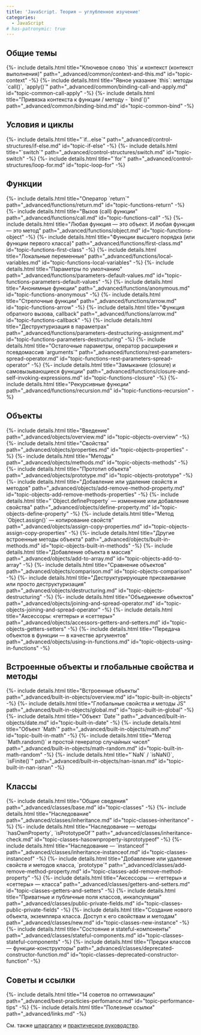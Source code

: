 ```yaml
---
title: 'JavaScript. Теория — углубленное изучение'
categories:
  - JavaScript
# has-patronymic: true
---
```


<section>
  <h2>Общие темы</h2>
  {%- include details.html title="Ключевое слово `this` и контекст (контекст выполнения)" path="_advanced/common/context-and-this.md" id="topic-context" -%}
  {%- include details.html title="Явное указание `this`: методы `call()`, `apply()`" path="_advanced/common/binding-call-and-apply.md" id="topic-common-call-apply" -%}
  {%- include details.html title="Привязка контекста к функции / методу - `bind`()" path="_advanced/common/binding-bind.md" id="topic-common-bind" -%}
</section>

<section>
  <h2>Условия и циклы</h2>
  {%- include details.html title="`if...else`" path="_advanced/control-structures/if-else.md" id="topic-if-else" -%}
  {%- include details.html title="`switch`" path="_advanced/control-structures/switch.md" id="topic-switch" -%}
  {%- include details.html title="`for`" path="_advanced/control-structures/loop-for.md" id="topic-loop-for" -%}
</section>

<section>
  <h2>Функции</h2>
  {%- include details.html title="Оператор `return`" path="_advanced/functions/return.md" id="topic-functions-return" -%}
  {%- include details.html title="Вызов (call) функции" path="_advanced/functions/call.md" id="topic-functions-call" -%}
  {%- include details.html title="Любая функция — это объект. И любая функция — это метод" path="_advanced/functions/object.md" id="topic-functions-object" -%}
  {%- include details.html title="Функции высшего порядка (или функции первого класса)" path="_advanced/functions/first-class.md" id="topic-functions-first-class" -%}
  {%- include details.html title="Локальные переменные" path="_advanced/functions/local-variables.md" id="topic-functions-local-variables" -%}
  {%- include details.html title="Параметры по умолчанию" path="_advanced/functions/parameters-default-values.md" id="topic-functions-parameters-default-values" -%}
  {%- include details.html title="Анонимные функции" path="_advanced/functions/anonymous.md" id="topic-functions-anonymous" -%}
  {%- include details.html title="Стрелочные функции" path="_advanced/functions/arrow.md" id="topic-functions-arrow" -%}
  {%- include details.html title="Функция обратного вызова, callback" path="_advanced/functions/arrow.md" id="topic-functions-callback" -%}
  {%- include details.html title="Деструктуризация в параметрах" path="_advanced/functions/parameters-destructuring-assignment.md" id="topic-functions-parameters-destructuring" -%}
  {%- include details.html title="Остаточные параметры, оператор расширения и псевдомассив `arguments`" path="_advanced/functions/rest-parameters-spread-operator.md" id="topic-functions-rest-parameters-spread-operator" -%}
  {%- include details.html title="Замыкание (closure) и самовызывающиеся функции" path="_advanced/functions/closure-and-self-invoking-expressions.md" id="topic-functions-closure" -%}
  {%- include details.html title="Рекурсивные функции" path="_advanced/functions/recursion.md" id="topic-functions-recursion" -%}
</section>

<section>
  <h2>Объекты</h2>
  {%- include details.html title="Введение" path="_advanced/objects/overview.md" id="topic-objects-overview" -%}
  {%- include details.html title="Свойства" path="_advanced/objects/properties.md" id="topic-objects-properties" -%}
  {%- include details.html title="Методы" path="_advanced/objects/methods.md" id="topic-objects-methods" -%}
  {%- include details.html title="Прототип объекта" path="_advanced/objects/prototype.md" id="topic-objects-prototype" -%}
  {%- include details.html title="Добавление или удаление свойств и методов" path="_advanced/objects/add-remove-method-property.md" id="topic-objects-add-remove-methods-properties" -%}
  {%- include details.html title="`Object.defineProperty` — изменение или добавление свойства" path="_advanced/objects/define-property.md" id="topic-objects-define-property" -%}
  {%- include details.html title="Метод `Object.assign()` — копирование свойств" path="_advanced/objects/assign-copy-properties.md" id="topic-objects-assign-copy-properties" -%}
  {%- include details.html title="Другие встроенные методы объекта" path="_advanced/objects/built-in-methods.md" id="topic-objects-built-in-methods" -%}
  {%- include details.html title="Добавление объекта в массив" path="_advanced/objects/add-to-array.md" id="topic-objects-add-to-array" -%}
  {%- include details.html title="Сравнение объектов" path="_advanced/objects/comparison.md" id="topic-objects-comparison" -%}
  {%- include details.html title="Деструктурирующее присваивание или просто деструктуризация" path="_advanced/objects/destructuring.md" id="topic-objects-destructuring" -%}
  {%- include details.html title="Объединение объектов" path="_advanced/objects/joining-and-spread-operator.md" id="topic-objects-joining-and-spread-operator" -%}
  {%- include details.html title="Аксессоры: «геттеры» и «сеттеры»" path="_advanced/objects/accessors-getters-and-setters.md" id="topic-objects-getters-setters" -%}
  {%- include details.html title="Передача объектов в функции — в качестве аргументов" path="_advanced/objects/using-in-functions.md" id="topic-objects-using-in-functions" -%}
</section>

<section>
  <h2>Встроенные объекты и глобальные свойства и методы</h2>
  {%- include details.html title="Встроенные объекты" path="_advanced/built-in-objects/overview.md" id="topic-built-in-objects" -%}
  {%- include details.html title="Глобальные свойства и методы JS" path="_advanced/built-in-objects/global.md" id="topic-built-in-global" -%}
  {%- include details.html title="Объект `Date`" path="_advanced/built-in-objects/date.md" id="topic-built-in-date" -%}
  {%- include details.html title="Объект `Math`" path="_advanced/built-in-objects/math.md" id="topic-built-in-math" -%}
  {%- include details.html title="Метод `Math.random()` и простой генератор случайных чисел" path="_advanced/built-in-objects/math-random.md" id="topic-built-in-math-random" -%}
  {%- include details.html title="`NaN` / `isNaN()`, `isFinite()`" path="_advanced/built-in-objects/nan-isnan.md" id="topic-built-in-nan-isnan" -%}
</section>

<section>
  <h2>Классы</h2>
  {%- include details.html title="Общие сведения" path="_advanced/classes/base.md" id="topic-classes" -%}
  {%- include details.html title="Наследование" path="_advanced/classes/inheritance.md" id="topic-classes-inheritance" -%}
  {%- include details.html title="Наследование — методы `hasOwnProperty`, `isPrototypeOf`" path="_advanced/classes/inheritance-check.md" id="topic-classes-hasownproperty-isprototypeof" -%}
  {%- include details.html title="Наследование — `instanceof`" path="_advanced/classes/inheritance-instanceof.md" id="topic-classes-instanceof" -%}
  {%- include details.html title="Добавление или удаление свойств и методов класса, `prototype`" path="_advanced/classes/add-remove-method-property.md" id="topic-classes-add-remove-method-property" -%}
  {%- include details.html title="Аксессоры — «геттеры» и «сеттеры» — класса" path="_advanced/classes/getters-and-setters.md" id="topic-classes-getters-and-setters" -%}
  {%- include details.html title="Приватные и публичные поля классов, инкапсуляция" path="_advanced/classes/public-private-fields.md" id="topic-classes-public-private-fields" -%}
  {%- include details.html title="Создание нового объекта, экземпляра класса. Доступ к его свойствам и методам" path="_advanced/classes/new.md" id="topic-classes-new-instance" -%}
  {%- include details.html title="Состояние и stateful-компоненты" path="_advanced/classes/stateful-components.md" id="topic-classes-stateful-components" -%}
  {%- include details.html title="Предки классов — функции-конструкторы" path="_advanced/classes/deprecated-constructor-function.md" id="topic-classes-deprecated-constructor-function" -%}
</section>

<section>
  <h2>Советы и ссылки</h2>
  {%- include details.html title="14 советов по оптимизации" path="_advanced/best-practicies-perfomance.md" id="topic-performance-tips" -%}
  {%- include details.html title="Полезные ссылки" path="_advanced/links.md" -%}
</section>

См. также [шпаргалку](/) и [практическое руководство](/js/how-to.html).
